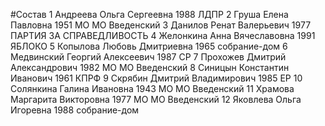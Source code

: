 #Состав
1 Андреева Ольга Сергеевна 1988 ЛДПР
2 Груша Елена Павловна 1951 МО МО Введенский
3 Данилов Ренат Валерьевич 1977 ПАРТИЯ ЗА СПРАВЕДЛИВОСТЬ
4 Желонкина Анна Вячеславовна 1991 ЯБЛОКО
5 Копылова Любовь Дмитриевна 1965 собрание-дом
6 Медвинский Георгий Алексеевич 1987 СР
7 Прохожев Дмитрий Александрович 1982 МО МО Введенский
8 Синицын Константин Иванович 1961 КПРФ
9 Скрябин Дмитрий Владимирович 1985 ЕР
10 Солянкина Галина Ивановна 1943 МО МО Введенский
11 Храмова Маргарита Викторовна 1977 МО МО Введенский
12 Яковлева Ольга Игоревна 1988 собрание-дом
